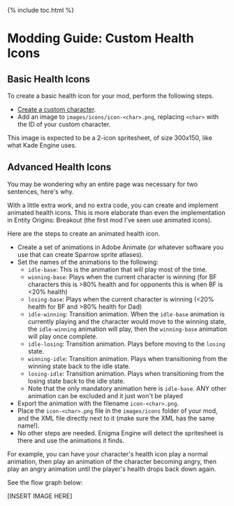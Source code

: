 {% include toc.html %}
# Modding Guide: Custom Health Icons

## Basic Health Icons

To create a basic health icon for your mod, perform the following steps.

* [Create a custom character](/docs/custom-character).
* Add an image to `images/icons/icon-<char>.png`, replacing `<char>` with the ID of your custom character.

This image is expected to be a 2-icon spritesheet, of size 300x150, like what Kade Engine uses.

## Advanced Health Icons

You may be wondering why an entire page was necessary for two sentences, here's why.

With a little extra work, and no extra code, you can create and implement animated health icons. This is more elaborate than even the implementation in Entity Origins: Breakout (the first mod I've seen use animated icons).

Here are the steps to create an animated health icon.
* Create a set of animations in Adobe Animate (or whatever software you use that can create Sparrow sprite atlases).
* Set the names of the animations to the following:
    - `idle-base`: This is the animation that will play most of the time.
    - `winning-base`: Plays when the current character is winning (for BF characters this is >80% health and for opponents this is when BF is <20% health)
    - `losing-base`: Plays when the current character is winning (<20% health for BF and >80% health for Dad)
    - `idle-winning`: Transition animation. When the `idle-base` animation is currently playing and the character would move to the winning state, the `idle-winning` animation will play, then the `winning-base` animation will play once complete.
    - `idle-losing`: Transition animation. Plays before moving to the `losing` state.
    - `winning-idle`: Transition animation. Plays when transitioning from the winning state back to the idle state.
    - `losing-idle`: Transition animation. Plays when transitioning from the losing state back to the idle state.
    - Note that the only mandatory animation here is `idle-base`. ANY other animation can be excluded and it just won't be played 
* Export the animation with the filename `icon-<char>.png`.
* Place the `icon-<char>.png` file in the `images/icons` folder of your mod, and the XML file directly next to it (make sure the XML has the same name!).
* No other steps are needed. Enigma Engine will detect the spritesheet is there and use the animations it finds.

For example, you can have your character's health icon play a normal animation, then play an animation of the character becoming angry, then play an angry animation until the player's health drops back down again.

See the flow graph below:

[INSERT IMAGE HERE]
